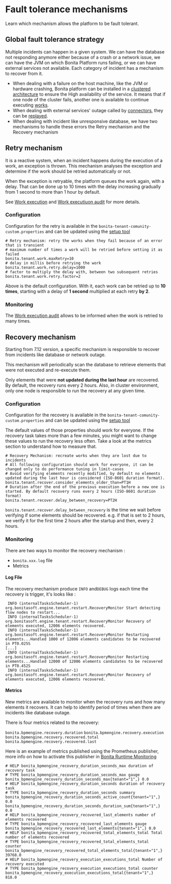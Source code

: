 # Fault tolerance mechanisms

Learn which mechanism allows the platform to be fault tolerant. 

## Global fault tolerance strategy

Multiple incidents can happen in a given system. We can have the database not responding anymore either because of a crash or 
a network issue, we can have the JVM on which Bonita Platform runs failing, or we can have external services not available. Each category of incident has a mechanism to recover from it.

* When dealing with a failure on the host machine, like the JVM or hardware crashing, Bonita platform can be installed in a
[clustered architecture](overview-of-bonita-bpm-in-a-cluster.md) to ensure the High availability of the service. 
It means that if one node of the cluster fails, another one is available to continue executing [works](work-execution.md).
* When dealing with external services' outage called by [connectors](connectors-overview.md), they can be [replayed](tasks.md). 
* When dealing with incident like unresponsive database, we have two mechanisms to handle these errors the Retry mechanism and 
the Recovery mechanism 

## Retry mechanism

It is a reactive system, when an incident happens during the execution of a work, an exception is thrown. This mechanism
analyses the exception and determine if the work should be retried automatically or not.

When the exception is retryable, the platform queues the work again, with a delay. That can be done up to 10 times
with the delay increasing gradually from 1 second to more than 1 hour by default.
 
See [Work execution](work-execution.md) and [Work executiuon audit](work-execution-audit.md) for more details.
 

### Configuration

Configuration for the retry is available in the `bonita-tenant-comunity-custom.properties` and can be updated using the
[setup tool](BonitaBPM_platform_setup.md)

```properties
# Retry mechanism: retry the works when they fail because of an error that is transient
# maximum number of times a work will be retried before setting it as failed
bonita.tenant.work.maxRetry=10
# delay in millis before retrying the work
bonita.tenant.work.retry.delay=1000
# factor to multiply the delay with, between two subsequent retries
bonita.tenant.work.retry.factor=2
```

Above is the default configuration. With it, each work can be retried up to **10 times**, starting with a delay of **1 second** 
multiplied at each retry **by 2**.

### Monitoring

The [Work execution audit](work-execution-audit.md) allows to be informed when the work is retried to many times.

## Recovery mechanism

Starting from 7.12 version, a specific mechanism is responsible to recover from incidents like database or network outage.

This mechanism will periodically scan the database to retrieve elements that were not executed and re-execute them.

Only elements that were **not updated during the last hour** are recovered. By default, the recovery runs every 2 hours.
Also, in cluster environment, only one node is responsible to run the recovery at any given time.

### Configuration


Configuration for the recovery is available in the `bonita-tenant-comunity-custom.properties` and can be updated using the
[setup tool](BonitaBPM_platform_setup.md)

The default values of those properties should work for everyone. If the recovery task takes more than a few minutes, 
you might want to change these values to run the recovery less often. Take a look at the metrics section to understand how
to measure that.

```properties
# Recovery Mechanism: recreate works when they are lost due to incidents
# All following configuration should work for everyone, it can be changed only to do performance tuning in limit-cases
# Avoid verifying elements recently modified, by default no elements updated during the last hour is considered (ISO-8601 duration format).
bonita.tenant.recover.consider_elements_older_than=PT1H
# Duration after the end of the previous execution before a new one is started. By default recovery runs every 2 hours (ISO-8601 duration format)
bonita.tenant.recover.delay_between_recovery=PT2H
```

`bonita.tenant.recover.delay_between_recovery` is the time we wait before verifying if some elements should be recovered. e.g. if that is set to 2 hours,
we verify it for the first time 2 hours after the startup and then, every 2 hours.



### Monitoring

There are two ways to monitor the recovery mechanism : 
  * `bonita.xxx.log` file
  * Metrics

#### Log File 

The recovery mechanism produce `INFO` and`DEBUG` logs each time the recovery is trigger, it's looks like :

 
```
 INFO (internalTasksScheduler-1) org.bonitasoft.engine.tenant.restart.RecoveryMonitor Start detecting flow nodes to restart...
 INFO (internalTasksScheduler-1) org.bonitasoft.engine.tenant.restart.RecoveryMonitor Recovery of elements executed, 12006 elements recovered.
 INFO (internalTasksScheduler-1) org.bonitasoft.engine.tenant.restart.RecoveryMonitor Restarting elements...Handled 1000 of 12006 elements candidates to be recovered in PT0.025S
[...]
 INFO (internalTasksScheduler-1) org.bonitasoft.engine.tenant.restart.RecoveryMonitor Restarting elements...Handled 12000 of 12006 elements candidates to be recovered in PT0.452S
 INFO (internalTasksScheduler-1) org.bonitasoft.engine.tenant.restart.RecoveryMonitor Recovery of elements executed, 12006 elements recovered.
```

#### Metrics

New metrics are available to monitor when the recovery runs and how many elements it recovers. It can help to identify 
period of times when there are incidents like database outage.

There is four metrics related to the recovery:

`bonita.bpmengine.recovery.duration`
`bonita.bpmengine.recovery.execution`
`bonita.bpmengine.recovery.recovered.total`
`bonita.bpmengine.recovery.recovered.last`

Here is an example of metrics published using the Prometheus publisher, more info on how to activate this publisher
 in [Bonita Runtime Monitoring](runtime-monitoring.md)
```
# HELP bonita_bpmengine_recovery_duration_seconds_max duration of recovery task
# TYPE bonita_bpmengine_recovery_duration_seconds_max gauge
bonita_bpmengine_recovery_duration_seconds_max{tenant="1",} 0.0
# HELP bonita_bpmengine_recovery_duration_seconds duration of recovery task
# TYPE bonita_bpmengine_recovery_duration_seconds summary
bonita_bpmengine_recovery_duration_seconds_active_count{tenant="1",} 0.0
bonita_bpmengine_recovery_duration_seconds_duration_sum{tenant="1",} 0.0
# HELP bonita_bpmengine_recovery_recovered_last_elements number of elements recovered
# TYPE bonita_bpmengine_recovery_recovered_last_elements gauge
bonita_bpmengine_recovery_recovered_last_elements{tenant="1",} 0.0
# HELP bonita_bpmengine_recovery_recovered_total_elements_total Total number of elements recovered
# TYPE bonita_bpmengine_recovery_recovered_total_elements_total counter
bonita_bpmengine_recovery_recovered_total_elements_total{tenant="1",} 39768.0
# HELP bonita_bpmengine_recovery_execution_executions_total Number of recovery executed
# TYPE bonita_bpmengine_recovery_execution_executions_total counter
bonita_bpmengine_recovery_execution_executions_total{tenant="1",} 818.0
```
